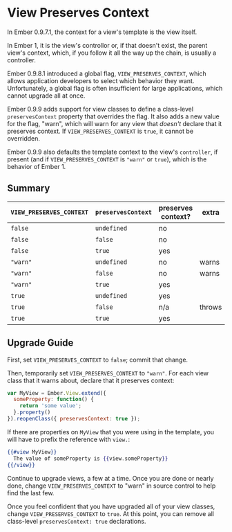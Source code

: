 # View Preserves Context

In Ember 0.9.7.1, the context for a view's template is the view itself.

In Ember 1, it is the view's controllor or, if that doesn't exist, the
parent view's context, which, if you follow it all the way up the chain,
is usually a controller.

Ember 0.9.8.1 introduced a global flag, `VIEW_PRESERVES_CONTEXT`, which allows
application developers to select which behavior they want. Unfortunately, a
global flag is often insufficient for large applications, which cannot upgrade
all at once.

Ember 0.9.9 adds support for view classes to define a class-level
`preservesContext` property that overrides the flag. It also adds a new value
for the flag, "warn", which will warn for any view that *doesn't* declare that
it preserves context. If `VIEW_PRESERVES_CONTEXT` is `true`, it cannot be
overridden.

Ember 0.9.9 also defaults the template context to the view's `controller`,
if present (and if `VIEW_PRESERVES_CONTEXT` is `"warn"` or `true`), which is
the behavior of Ember 1.

## Summary

| `VIEW_PRESERVES_CONTEXT` | `preservesContext` | preserves context? | extra  |
|--------------------------|--------------------|--------------------|--------|
| `false`                  | `undefined`        | no                 |        |
| `false`                  | `false`            | no                 |        |
| `false`                  | `true`             | yes                |        |
| `"warn"`                 | `undefined`        | no                 | warns  |
| `"warn"`                 | `false`            | no                 | warns  |
| `"warn"`                 | `true`             | yes                |        |
| `true`                   | `undefined`        | yes                |        |
| `true`                   | `false`            | n/a                | throws |
| `true`                   | `true`             | yes                |        |

## Upgrade Guide

First, set `VIEW_PRESERVES_CONTEXT` to `false`; commit that change.

Then, temporarily set `VIEW_PRESERVES_CONTEXT` to `"warn"`. For each view
class that it warns about, declare that it preserves context:

```javascript
var MyView = Ember.View.extend({
  someProperty: function() {
    return 'some value';
  }.property()
}).reopenClass({ preservesContext: true });
```

If there are properties on `MyView` that you were using in the template,
you will have to prefix the reference with `view.`:

```handlebars
{{#view MyView}}
  The value of someProperty is {{view.someProperty}}
{{/view}}
```

Continue to upgrade views, a few at a time. Once you are done or nearly done,
change `VIEW_PRESERVES_CONTEXT` to "warn" in source control to help find the
last few.

Once you feel confident that you have upgraded all of your view classes,
change `VIEW_PRESERVES_CONTEXT` to `true`. At this point, you can remove
all class-level `preservesContext: true` declarations.
